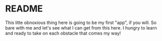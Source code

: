 # README

This litte obnoxious thing here is going to be my first "app", if you will. So bare with me and let's see what I can get from this here. I hungry to learn and ready to take on each obstacle that comes my way! 
